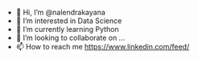 - 👋 Hi, I’m @nalendrakayana
- 👀 I’m interested in Data Science
- 🌱 I’m currently learning Python
- 💞️ I’m looking to collaborate on ...
- 📫 How to reach me https://www.linkedin.com/feed/

<!---
nalendrakayana/nalendrakayana is a ✨ special ✨ repository because its `README.md` (this file) appears on your GitHub profile.
You can click the Preview link to take a look at your changes.
--->
